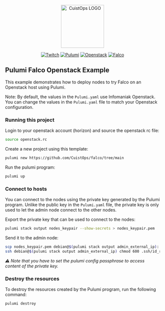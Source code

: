 <p align="center">
    <img src="https://avatars.githubusercontent.com/u/162302167?v=4" width="140px" alt="CuistOps LOGO"/>
</p>

<div align="center">

  [![Twitch](https://img.shields.io/badge/Twitch-%239146FF.svg?style=for-the-badge&logo=Twitch&logoColor=white)](http://twitch.tv/cuistops)
  [![Pulumi](https://img.shields.io/badge/Pulumi-8A3391?style=for-the-badge&logo=pulumi&logoColor=white)](https://www.pulumi.com/)
  [![Openstack](https://img.shields.io/badge/Openstack-%23f01742.svg?style=for-the-badge&logo=openstack&logoColor=white)](https://www.openstack.org/)
  [![Falco](https://img.shields.io/badge/Falco-00FFFF.svg?style=for-the-badge&logo=falco&logoColor=black)](https://falco.org/)
</div>

## Pulumi Falco Openstack Example

This example demonstrates how to deploy nodes to try Falco on an Openstack host using Pulumi.

Note: By default, the values in the `Pulumi.yaml` use Infomaniak Openstack. You can change the values in the `Pulumi.yaml` file to match your Openstack configuration.

### Running this project

Login to your openstack account (horizon) and source the openstack rc file:
```bash
source openstack.rc
```

Create a new project using this template:
```bash
pulumi new https://github.com/CuistOps/falco/tree/main
```

Run the pulumi program:
```bash
pulumi up
```

### Connect to hosts

You can connect to the nodes using the private key generated by the Pulumi program. Unlike the public key in the `Pulumi.yaml` file, the private key is only used to let the admin node connect to the other nodes.

Export the private key that can be used to connect to the nodes:

```bash
pulumi stack output nodes_keypair --show-secrets > nodes_keypair.pem
```

Send it to the admin node:

```bash
scp nodes_keypair.pem debian@$(pulumi stack output admin_external_ip):.ssh/id_rsa
ssh debian@$(pulumi stack output admin_external_ip) chmod 600 .ssh/id_rsa
```

*:warning: Note that you have to set the pulumi config passphrase to access content of the private key.*

### Destroy the resources

To destroy the resources created by the Pulumi program, run the following command:

```bash
pulumi destroy
```

